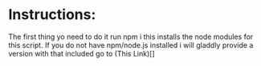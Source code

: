 # Instructions:
The first thing yo need to do it run npm i this installs the node modules for this script. If you do not have npm/node.js installed i will gladdly provide a version with that included go to (This Link)[]

